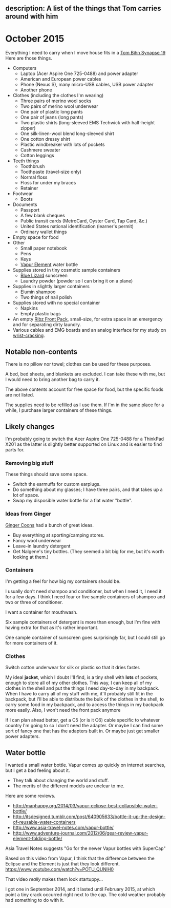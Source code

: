description: A list of the things that Tom carries around with him
----------

# October 2015

Everything I need to carry when I move house fits in a
[Tom Bihn Synapse 19](http://www.tombihn.com/PROD/TB0110.html)
Here are those things.

* Computers
  * Laptop (Acer Aspire One 725-0488) and power adapter
  * American and European power cables
  * Phone (Nexus S), many micro-USB cables, USB power adapter
  * Another phone
* Clothes (including the clothes I'm wearing)
  * Three pairs of merino wool socks
  * Two pairs of merino wool underwear
  * One pair of plastic long pants
  * One pair of jeans (long pants)
  * Two plastic shirts (long-sleeved EMS Techwick with half-height zipper)
  * One silk-linen-wool blend long-sleeved shirt
  * One cotton dressy shirt
  * Plastic windbreaker with lots of pockets
  * Cashmere sweater
  * Cotton leggings
* Teeth things
  * Toothbrush
  * Toothpaste (travel-size only)
  * Normal floss
  * Floss for under my braces
  * Retainer
* Footwear
  * Boots
* Documents
  * Passport
  * A few blank cheques
  * Public transit cards (MetroCard, Oyster Card, Tap Card, &c.)
  * United States national identification (learner's permit)
  * Ordinary wallet things
* Empty space for food
* Other
  * Small paper notebook
  * Pens
  * Keys
  * [Vapur Element](http://vapur.us/element) water bottle
* Supplies stored in tiny cosmetic sample containers
  * [Blue Lizard](http://www.bluelizard.net/) sunscreen
  * Laundry powder (powder so I can bring it on a plane)
* Supplies in slightly larger containers
  * Elumin shampoo
  * Two things of nail polish
* Supplies stored with no special container
  * Napkins
  * Empty plastic bags
* An empty [Ribz Front Pack](http://www.ribzwear.com/ribz-front-pack/), small-size, for extra space in an emergency and for separating dirty laundry.
* Various cables and EMG boards and an analog interface for my study on
    [wrist-cracking](/!/wrist-cracking/).

## Notable non-contents
There is no pillow nor towel; clothes can be used for these purposes.

A bed, bed sheets, and blankets are excluded. I can take these with me,
but I would need to bring another bag to carry it.

The above contents account for free space for food, but the specific foods
are not listed.

The supplies need to be refilled as I use them.
If I'm in the same place for a while, I purchase larger containers of these things.

## Likely changes
I'm probably going to switch the Acer Aspire One 725-0488 for a ThinkPad X201 as
the latter is slightly better supported on Linux and is easier to find parts for.

### Removing big stuff
These things should save some space.

* Switch the earmuffs for custom earplugs.
* Do something about my glasses; I have three pairs, and that takes up a lot of space.
* Swap my disposible water bottle for a flat water "bottle".

### Ideas from Ginger
[Ginger Coons](http://adaptstudio.ca/) had a bunch of great ideas.

* Buy everything at sporting/camping stores.
* Fancy wool underwear
* Leave-in laundry detergent
* Get Nalgene's tiny bottles. (They seemed a bit big for me, but it's worth looking at them.)

### Containers
I'm getting a feel for how big my containers should be.

I usually don't need shampoo and conditioner, but when I need it,
I need it for a few days. I think I need four or five sample containers
of shampoo and two or three of conditioner.

I want a container for mouthwash.

Six sample containers of detergent is more than enough, but I'm fine with
having extra for that as it's rather important.

One sample container of sunscreen goes surprisingly far, but I could still
go for more containers of it.

### Clothes
Switch cotton underwear for silk or plastic so that it dries faster.

My ideal **jacket**, which I doubt I'll find, is a tiny shell with **lots** of
pockets, enough to store all of my other clothes. This way, I can keep all
of my clothes in the shell and put the things I need day-to-day in my backpack.
When I have to carry all of my stuff with me, it'll probably still fit in
the backpack, but I'll be able to distribute the bulk of the clothes in the
shell, to carry some food in my backpack, and to access the things in my
backpack more easily. Also, I won't need the front pack anymore

If I can plan ahead better, get a C5 (or is it C6) cable specific to
whatever country I'm going to so I don't need the adapter. Or maybe I can
find some sort of fancy one that has the adapters built in. Or maybe just
get smaller power adapters.

## Water bottle
I wanted a small water bottle.
Vapur comes up quickly on internet searches, but I get a bad feeling about it.

* They talk about changing the world and stuff.
* The merits of the different models are unclear to me.

Here are some reviews.

* http://maphappy.org/2014/03/vapur-eclipse-best-collapsible-water-bottle/
* http://itsdesigned.tumblr.com/post/640905633/bottle-it-up-the-design-of-reusable-water-containers
* http://www.asia-travel-notes.com/vapur-bottle/
* http://www.adventure-journal.com/2012/06/gear-review-vapur-element-folding-bottle/

Asia Travel Notes suggests
"Go for the newer Vapur bottles with SuperCap"

Based on this video from Vapur, I think that the difference between the
Eclipse and the Element is just that they look different.
https://www.youtube.com/watch?v=POTU_QUNlH0

That video *really* makes them look startuppy...

I got one in September 2014, and it lasted until February 2015, at which point
a tiny crack occurred right next to the cap. The cold weather probably had
something to do with it.
